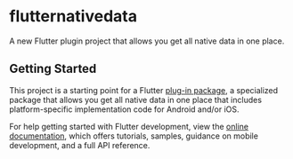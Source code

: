 # flutternativedata

A new Flutter plugin project that allows you get all native data in one place.

## Getting Started

This project is a starting point for a Flutter
[plug-in package](https://flutter.dev/developing-packages/),
a specialized package that allows you get all native data in one place that includes platform-specific implementation code for Android and/or iOS.

For help getting started with Flutter development, view the
[online documentation](https://flutter.dev/docs), which offers tutorials,
samples, guidance on mobile development, and a full API reference.

